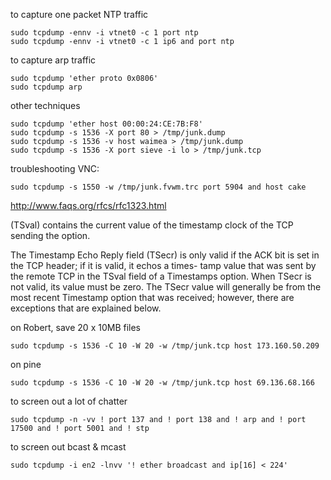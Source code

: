 to capture one packet NTP traffic
```
sudo tcpdump -ennv -i vtnet0 -c 1 port ntp
sudo tcpdump -ennv -i vtnet0 -c 1 ip6 and port ntp
```
to capture arp traffic
```
sudo tcpdump 'ether proto 0x0806'
sudo tcpdump arp
```
other techniques
```
sudo tcpdump 'ether host 00:00:24:CE:7B:F8'
sudo tcpdump -s 1536 -X port 80 > /tmp/junk.dump
sudo tcpdump -s 1536 -v host waimea > /tmp/junk.dump
sudo tcpdump -s 1536 -X port sieve -i lo > /tmp/junk.tcp
```
troubleshooting VNC:
```
sudo tcpdump -s 1550 -w /tmp/junk.fvwm.trc port 5904 and host cake
```
http://www.faqs.org/rfcs/rfc1323.html

(TSval) contains the current value of the timestamp clock of the TCP sending the option.

The Timestamp Echo Reply field (TSecr) is only valid if the ACK bit is set in the TCP header; if it is valid, it echos a times- tamp value that was sent by the remote TCP in the TSval field of a Timestamps option.  When TSecr is not valid, its value must be zero.  The TSecr value will generally be from the most recent Timestamp option that was received; however, there are exceptions that are explained below.

on Robert, save 20 x 10MB files
```
sudo tcpdump -s 1536 -C 10 -W 20 -w /tmp/junk.tcp host 173.160.50.209
```
on pine
```
sudo tcpdump -s 1536 -C 10 -W 20 -w /tmp/junk.tcp host 69.136.68.166
```
to screen out a lot of chatter
```
sudo tcpdump -n -vv ! port 137 and ! port 138 and ! arp and ! port 17500 and ! port 5001 and ! stp
```
to screen out bcast & mcast
```
sudo tcpdump -i en2 -lnvv '! ether broadcast and ip[16] < 224'
```
